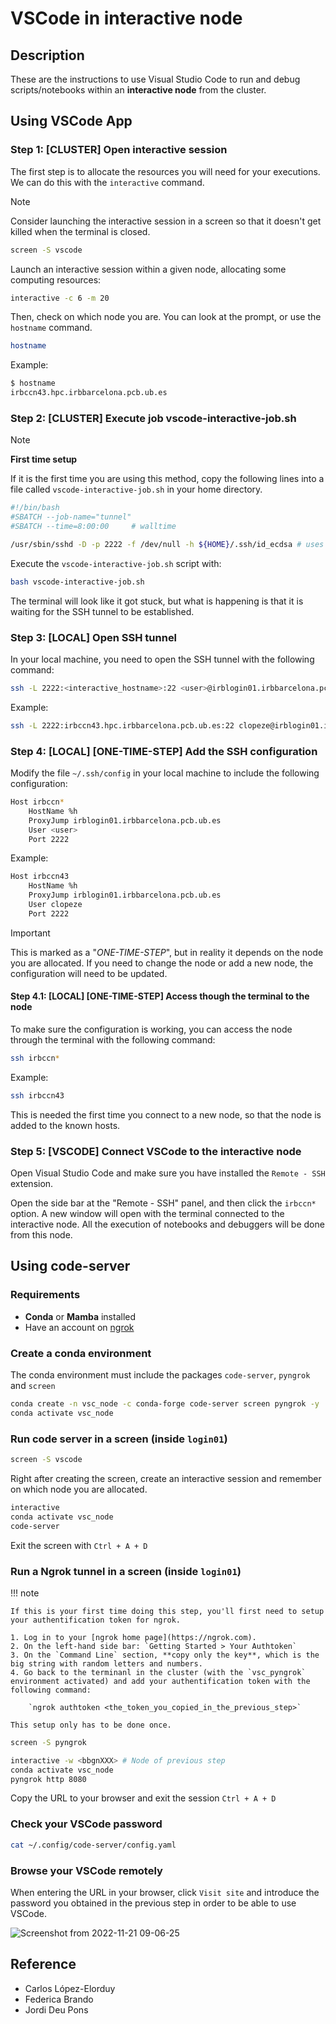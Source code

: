 # VSCode in interactive node

## Description

These are the instructions to use Visual Studio Code to run and debug scripts/notebooks within an **interactive node** from the cluster.

## Using VSCode App

### Step 1: [CLUSTER] Open interactive session

The first step is to allocate the resources you will need for your executions. We can do this with the `interactive` command.

> [!NOTE]
> Consider launching the interactive session in a screen so that it doesn't get killed when the terminal is closed.
>
> ```bash
> screen -S vscode
> ```

Launch an interactive session within a given node, allocating some computing resources:

```bash
interactive -c 6 -m 20
```

Then, check on which node you are. You can look at the prompt, or use the `hostname` command.

```bash
hostname
```

Example:

```bash
$ hostname
irbccn43.hpc.irbbarcelona.pcb.ub.es
```

### Step 2: [CLUSTER] Execute job vscode-interactive-job.sh

> [!NOTE]
> **First time setup**
>
> If it is the first time you are using this method, copy the following lines into a file called `vscode-interactive-job.sh` in your home directory.
>
> ```bash
> #!/bin/bash
> #SBATCH --job-name="tunnel"
> #SBATCH --time=8:00:00     # walltime
> 
> /usr/sbin/sshd -D -p 2222 -f /dev/null -h ${HOME}/.ssh/id_ecdsa # uses the user key as the host key
> ```

Execute the `vscode-interactive-job.sh` script with:

```bash
bash vscode-interactive-job.sh
```

The terminal will look like it got stuck, but what is happening is that it is waiting for the SSH tunnel to be established.

### Step 3: [LOCAL] Open SSH tunnel

In your local machine, you need to open the SSH tunnel with the following command:

```bash
ssh -L 2222:<interactive_hostname>:22 <user>@irblogin01.irbbarcelona.pcb.ub.es
```

Example:

```bash
ssh -L 2222:irbccn43.hpc.irbbarcelona.pcb.ub.es:22 clopeze@irblogin01.irbbarcelona.pcb.ub.es
```

### Step 4: [LOCAL] [ONE-TIME-STEP] Add the SSH configuration

Modify the file `~/.ssh/config` in your local machine to include the following configuration:

```bash
Host irbccn*
    HostName %h
    ProxyJump irblogin01.irbbarcelona.pcb.ub.es
    User <user>
    Port 2222
```

Example:

```bash
Host irbccn43
    HostName %h
    ProxyJump irblogin01.irbbarcelona.pcb.ub.es
    User clopeze
    Port 2222
```

> [!IMPORTANT]
> This is marked as a "*ONE-TIME-STEP*", but in reality it depends on the node you are allocated. If you need to change the node or add a new node, the configuration will need to be updated.

#### Step 4.1: [LOCAL] [ONE-TIME-STEP] Access though the terminal to the node

To make sure the configuration is working, you can access the node through the terminal with the following command:

```bash
ssh irbccn*
```

Example:

```bash
ssh irbccn43
```

This is needed the first time you connect to a new node, so that the node is added to the known hosts.

### Step 5: [VSCODE] Connect VSCode to the interactive node

Open Visual Studio Code and make sure you have installed the `Remote - SSH` extension.

Open the side bar at the "Remote - SSH" panel, and then click the `irbccn*` option. A new window will open with the terminal connected to the interactive node. All the execution of notebooks and debuggers will be done from this node.

## Using code-server

### Requirements

-   **Conda** or **Mamba** installed
-   Have an account on [ngrok](https://ngrok.com)

### Create a conda environment

The conda environment must include the packages `code-server`, `pyngrok` and `screen`

```bash
conda create -n vsc_node -c conda-forge code-server screen pyngrok -y
conda activate vsc_node
```

### Run code server in a screen (inside `login01`)

```bash
screen -S vscode
```

Right after creating the screen, create an interactive session and remember on which node you are allocated.

```bash
interactive
conda activate vsc_node
code-server
```

Exit the screen with `Ctrl + A + D`

### Run a Ngrok tunnel in a screen (inside `login01`)

!!! note

    If this is your first time doing this step, you'll first need to setup your authentification token for ngrok.

    1. Log in to your [ngrok home page](https://ngrok.com).
    2. On the left-hand side bar: `Getting Started > Your Authtoken`
    3. On the `Command Line` section, **copy only the key**, which is the big string with random letters and numbers.
    4. Go back to the terminanl in the cluster (with the `vsc_pyngrok` environment activated) and add your authentification token with the following command:

        `ngrok authtoken <the_token_you_copied_in_the_previous_step>`

    This setup only has to be done once.

```bash
screen -S pyngrok
```

```bash
interactive -w <bbgnXXX> # Node of previous step
conda activate vsc_node
pyngrok http 8080
```

Copy the URL to your browser and exit the session `Ctrl + A + D`

### Check your VSCode password

```bash
cat ~/.config/code-server/config.yaml
```

### Browse your VSCode remotely

When entering the URL in your browser, click `Visit site` and introduce the password you obtained in the previous step in order to be able to use VSCode.

![Screenshot from 2022-11-21 09-06-25](https://user-images.githubusercontent.com/1315429/202997070-fe8d28cb-97f5-4981-bf84-2909056e8fbd.png)

## Reference

-   Carlos López-Elorduy
-   Federica Brando
-   Jordi Deu Pons
